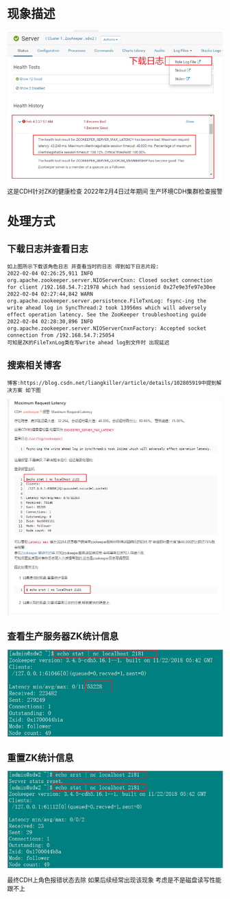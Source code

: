 # 现象描述
![avatar](ZK报ZOOKEEPER_SERVER_MAX_LATENCY现象.png)
这是CDH针对ZK的健康检查 2022年2月4日过年期间 生产环境CDH集群检查报警

# 处理方式
## 下载日志并查看日志
```
如上图所示下载该角色日志 并查看当时的日志 得到如下日志片段:
2022-02-04 02:26:25,911 INFO org.apache.zookeeper.server.NIOServerCnxn: Closed socket connection for client /192.168.54.7:21978 which had sessionid 0x27e9e3fe97e30ee
2022-02-04 02:27:44,842 WARN org.apache.zookeeper.server.persistence.FileTxnLog: fsync-ing the write ahead log in SyncThread:2 took 13956ms which will adversely effect operation latency. See the ZooKeeper troubleshooting guide
2022-02-04 02:28:30,896 INFO org.apache.zookeeper.server.NIOServerCnxnFactory: Accepted socket connection from /192.168.54.7:25054
可知是ZK的FileTxnLog类在写write ahead log到文件时 出现延迟
```
## 搜索相关博客
```
博客:https://blog.csdn.net/liangkiller/article/details/102805919中提到解决方案 如下图
```
![avatar](博客截图.png)

## 查看生产服务器ZK统计信息
![avatar](查看服务器中ZK的统计信息.png)

## 重置ZK统计信息
![avatar](重置ZK的统计信息并查看.png)

最终CDH上角色报错状态去除 如果后续经常出现该现象 考虑是不是磁盘读写性能跟不上
